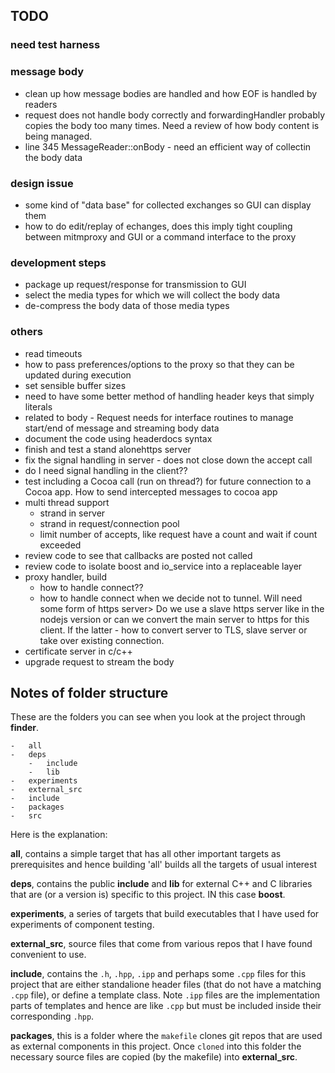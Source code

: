 ## TODO
### need test harness
### message body
-	clean up how message bodies are handled and how EOF is handled by readers
-	request does not handle body correctly and forwardingHandler probably copies the body too many times. Need a review of how body content is being managed. 
-	line 345 MessageReader::onBody - need an efficient way of collectin the body data

### design issue
-	some kind of "data base" for collected exchanges so GUI can display them
-	how to do edit/replay of echanges, does this imply tight coupling between mitmproxy and GUI or a command interface to the proxy

### development steps
-	package up request/response for transmission to GUI
-	select the media types for which we will collect the body data
-	de-compress the body data of those media types 

### others
-	read timeouts
-	how to pass preferences/options to the proxy so that they can be updated during execution
-	set sensible buffer sizes
-	need to have some better method of handling header keys that simply literals
-	related to body - Request needs for interface routines to manage start/end of message and streaming body data
-	document the code using headerdocs syntax
-	finish and test a stand alonehttps server
-	fix the signal handling in server - does not close down the accept call
-	do I need signal handling in the client??
-	test including a Cocoa call (run on thread?) for future connection to a Cocoa app. How to send intercepted messages to cocoa app
-	multi thread support
	-	strand in server
	-	strand in request/connection pool
	-	limit number of accepts, like request have a count and wait if count exceeded
-	review code to see that callbacks are posted not called
-	review code to isolate boost and io_service into a replaceable layer
-	proxy handler, build
	-	how to handle connect??
	-	how to handle connect when we decide not to tunnel. Will need some form of  https server> Do we use a slave https server like in the nodejs version or can we convert the main server to https for this client. If the latter - how to convert server to TLS, slave server or take over existing connection.
-	certificate server in c/c++
-	upgrade request to stream the body


## Notes of folder structure
These are the folders you can see when you look at the project through __finder__.

	-	all
	-	deps
		-	include
		-	lib
	-	experiments
	-	external_src
	-	include
	-	packages
	-	src
	
Here is the explanation:

__all__, contains a simple target that has all other important targets as prerequisites and hence building 'all' builds all the targets of usual interest 

__deps__, contains the public __include__ and __lib__ for external C++ and C libraries that are (or a version is) specific to this project. IN this case __boost__.

__experiments__, a series of targets that build executables that I have used for experiments of component testing.

__external_src__, source files that come from various repos that I have found convenient to use.

__include__, contains the `.h`, `.hpp`, `.ipp` and perhaps some `.cpp` files for this project that are either standalione header files (that do not have a matching `.cpp` file), or define a template class. Note `.ipp` files are the implementation parts of templates and hence are like `.cpp` but must be included inside their corresponding `.hpp`.

__packages__, this is a folder where the `makefile` clones git repos that are used as external components in this project. Once `cloned` into this folder the necessary source files are copied (by the makefile) into __external_src__. 